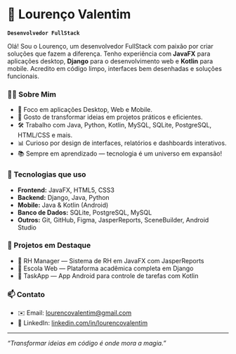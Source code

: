 # 🧞 Lourenço Valentim

**`Desenvolvedor FullStack`**

Olá! Sou o Lourenço, um desenvolvedor FullStack com paixão por criar soluções que fazem a diferença. Tenho experiência com **JavaFX** para aplicações desktop, **Django** para o desenvolvimento web e **Kotlin** para mobile. Acredito em código limpo, interfaces bem desenhadas e soluções funcionais.

### 👨‍💻 Sobre Mim
- 💼 Foco em aplicações Desktop, Web e Mobile.
- 🧩 Gosto de transformar ideias em projetos práticos e eficientes.
- 🛠️ Trabalho com Java, Python, Kotlin, MySQL, SQLite, PostgreSQL, HTML/CSS e mais.
- 📊 Curioso por design de interfaces, relatórios e dashboards interativos.
- 📚 Sempre em aprendizado — tecnologia é um universo em expansão!

### 🧰 Tecnologias que uso
- **Frontend:** JavaFX, HTML5, CSS3
- **Backend:** Django, Java, Python  
- **Mobile:** Java & Kotlin (Android)  
- **Banco de Dados:** SQLite, PostgreSQL, MySQL  
- **Outros:** Git, GitHub, Figma, JasperReports, SceneBuilder, Android Studio
 
### 🚀 Projetos em Destaque
- 🔹 RH Manager — Sistema de RH em JavaFX com JasperReports
- 🔹 Escola Web — Plataforma acadêmica completa em Django
- 🔹 TaskApp — App Android para controle de tarefas com Kotlin

### 📫 Contato
- ✉️ Email: lourencovalentim@gmail.com  
- 💼 LinkedIn: [linkedin.com/in/lourencovalentim](https://linkedin.com/in/lourencovalentim)
 
---

_“Transformar ideias em código é onde mora a magia.”_
